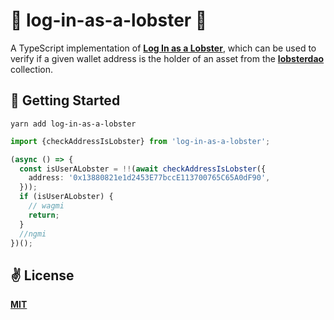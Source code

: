 # 🦞 log-in-as-a-lobster 🦞
A TypeScript implementation of [__Log In as a Lobster__](https://lobsters.substack.com/p/product-hunt-as-a-protocol-or-grassroots), which can be used to verify if a given wallet address is the holder of an asset from the [__lobsterdao__](https://opensea.io/collection/lobsterdao) collection.

## 🚀 Getting Started

```shell
yarn add log-in-as-a-lobster
```

```typescript
import {checkAddressIsLobster} from 'log-in-as-a-lobster';

(async () => {
  const isUserALobster = !!(await checkAddressIsLobster({
    address: '0x13880821e1d2453E77bccE113700765C65A0dF90',
  }));
  if (isUserALobster) {
    // wagmi
    return;
  }
  //ngmi
})();
```

## ✌️ License
[__MIT__](./LICENSE)